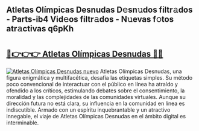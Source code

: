 ## Atletas Olímpicas Desnudas D𝚎sn𝚞dos filtr𝚊dos - Parts-ib4 Vid𝚎os filtr𝚊dos - N𝚞evas f𝚘tos atr𝚊ctivas q6pKh

# <h2><a href="http://mb54c5.tromn.icu/?c=Atletas+Ol%c3%admpicas+Desnudas">🔗👉👉👉 Atletas Olímpicas Desnudas 🔗🔗</a></h2>

[![Atletas Olímpicas Desnudas nuevo](https://i.imgur.com/pEAQMta.gif)](http://mb54c5.tromn.icu/?c=Atletas+Ol%c3%admpicas+Desnudas)
Atletas Olímpicas Desnudas, una figura enigmática y multifacética, desafía las etiquetas simples. Su método poco convencional de interactuar con el público en línea ha atraído y ofendido a los críticos, estimulando debates sobre el consentimiento, la moralidad y las complejidades de las comunidades virtuales. Aunque su dirección futura no está clara, su influencia en la comunidad en línea es indiscutible. Armado con un espíritu inquebrantable y un atractivo innegable, el viaje de Atletas Olímpicas Desnudas en el ámbito digital es interminable.

